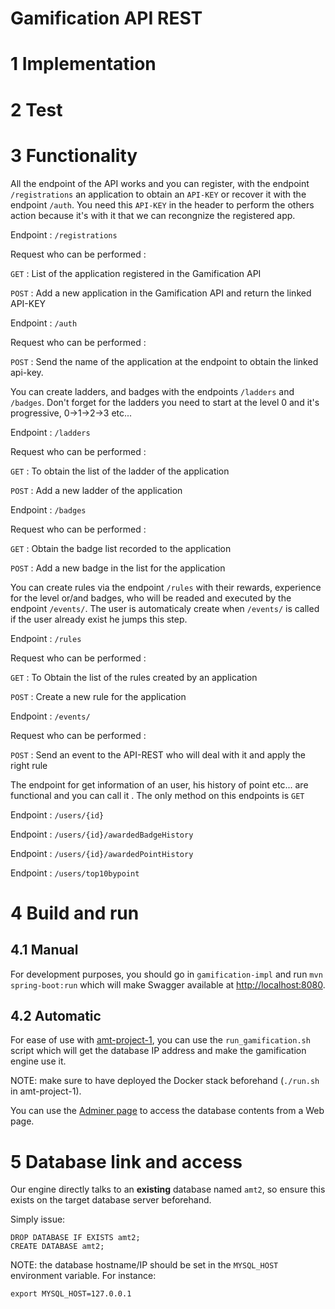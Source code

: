

# Gamification API REST

# 1 Implementation

# 2 Test

# 3 Functionality
All the endpoint of the API works and you can register, with the endpoint ``/registrations`` an application to obtain an ``API-KEY`` or recover it with the endpoint ``/auth``. You need this ``API-KEY`` in the header to perform the others action because it's with it that we can recongnize the registered app.

Endpoint : ``/registrations``

Request who can be performed :

``GET`` : List of the application registered in the Gamification API

``POST`` : Add a new application in the Gamification API and return the linked API-KEY

Endpoint : ``/auth``

Request who can be performed :

``POST`` : Send the name of the application at the endpoint to obtain the linked api-key.

You can create ladders, and badges with the endpoints ``/ladders`` and ``/badges``. Don't forget for the ladders you need to start at the level 0 and it's progressive, 0->1->2->3 etc...

Endpoint : ``/ladders``

Request who can be performed :

``GET`` : To obtain the list of the ladder of the application

``POST`` : Add a new ladder of the application

Endpoint : ``/badges``

Request who can be performed :

``GET`` : Obtain the badge list recorded to the application

``POST`` : Add a new badge in the list for the application

You can create rules via the endpoint ``/rules`` with their rewards, experience for the level or/and badges, who will be readed and executed by the endpoint ``/events/``. The user is automaticaly create when ``/events/`` is called if the user already exist he jumps this step.

Endpoint : ``/rules``

Request who can be performed :

``GET`` : To Obtain the list of the rules created by an application

``POST`` : Create a new rule for the application

Endpoint : ``/events/``

Request who can be performed :

``POST`` : Send an event to the API-REST who will deal with it and apply the right rule

The endpoint for get information of an user, his history of point etc... are functional and you can call it . The only method on this endpoints is ``GET``

Endpoint : ``/users/{id}``

Endpoint : ``/users/{id}/awardedBadgeHistory``

Endpoint : ``/users/{id}/awardedPointHistory``

Endpoint : ``/users/top10bypoint``

# 4 Build and run

## 4.1 Manual

For development purposes, you should go in `gamification-impl` and run `mvn spring-boot:run` which will make Swagger available at [http://localhost:8080](http://localhost:8080).

## 4.2 Automatic

For ease of use with [amt-project-1](https://github.com/AMT-Long-Du-Zboub/amt-project-1), you can use the `run_gamification.sh` script which will get the database IP address and make the gamification engine use it.

NOTE: make sure to have deployed the Docker stack beforehand (`./run.sh` in amt-project-1).

You can use the [Adminer page](http://localhost:8081) to access the database contents from a Web page.

# 5 Database link and access

Our engine directly talks to an **existing** database named `amt2`, so ensure this exists on the target database server beforehand.

Simply issue:

```
DROP DATABASE IF EXISTS amt2;
CREATE DATABASE amt2;
```

NOTE: the database hostname/IP should be set in the `MYSQL_HOST` environment variable. For instance:

```
export MYSQL_HOST=127.0.0.1
```
